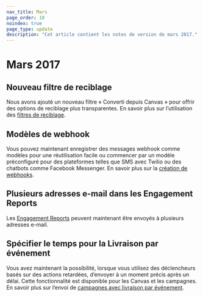 ```yaml
---
nav_title: Mars
page_order: 10
noindex: true
page_type: update
description: "Cet article contient les notes de version de mars 2017."
---
```


# Mars 2017

## Nouveau filtre de reciblage

Nous avons ajouté un nouveau filtre « Converti depuis Canvas » pour offrir des options de reciblage plus transparentes. En savoir plus sur l’utilisation des [filtres de reciblage][27].

## Modèles de webhook

Vous pouvez maintenant enregistrer des messages webhook comme modèles pour une réutilisation facile ou commencer par un modèle préconfiguré pour des plateformes telles que SMS avec Twilio ou des chatbots comme Facebook Messenger. En savoir plus sur la [création de webhooks][26].

## Plusieurs adresses e-mail dans les Engagement Reports

Les [Engagement Reports][25] peuvent maintenant être envoyés à plusieurs adresses e-mail.

## Spécifier le temps pour la Livraison par événement

Vous avez maintenant la possibilité, lorsque vous utilisez des déclencheurs basés sur des actions retardées, d’envoyer à un moment précis après un délai. Cette fonctionnalité est disponible pour les Canvas et les campagnes. En savoir plus sur l’envoi de [campagnes avec livraison par événement][24].


[24]: {{site.baseurl}}/user_guide/engagement_tools/campaigns/scheduling_and_organizing/delivery_types/triggered_delivery/
[25]: {{site.baseurl}}/user_guide/data_and_analytics/reporting/engagement_reports/#engagement-reports
[26]: {{site.baseurl}}/user_guide/message_building_by_channel/webhooks/creating_a_webhook/#creating-a-webhook
[27]: {{site.baseurl}}/user_guide/engagement_tools/campaigns/ideas_and_strategies/retargeting_campaigns/#retargeting-campaigns
